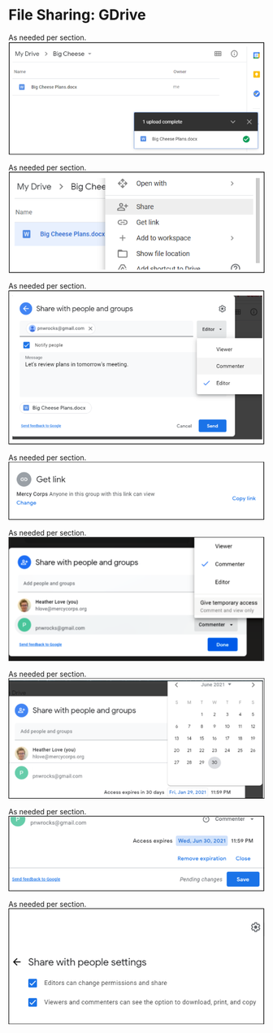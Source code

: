 # File Sharing: GDrive

As needed per section.
![Uploading a file](images/Filesharing_Gdrive_Step1.png)

As needed per section.
![Uploading a file](images/Filesharing_Gdrive_Step2.png)

As needed per section.
![Uploading a file](images/Filesharing_Gdrive_Step3a.png)

As needed per section.
![Uploading a file](images/Filesharing_Gdrive_Step3b.png)

As needed per section.
![Uploading a file](images/Filesharing_Gdrive_Step4.png)

As needed per section.
![Uploading a file](images/Filesharing_Gdrive_Step5.png)

As needed per section.
![Uploading a file](images/Filesharing_Gdrive_Step6.png)

As needed per section.
![Uploading a file](images/Filesharing_Gdrive_Step7.png)
